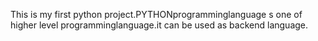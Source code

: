 This is my first python project.PYTHONprogramminglanguage s one of higher level programminglanguage.it can be used as backend language.


